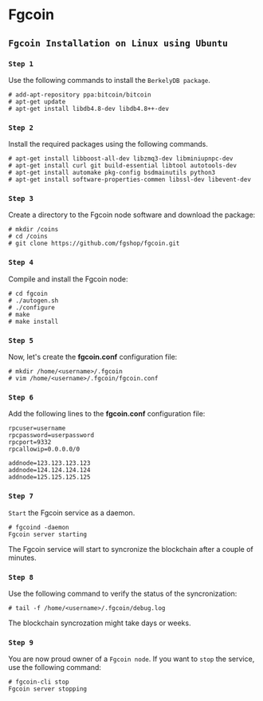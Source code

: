 # Fgcoin

## `Fgcoin Installation on Linux using Ubuntu`
### `Step 1`
Use the following commands to install the `BerkelyDB package`.
```
# add-apt-repository ppa:bitcoin/bitcoin
# apt-get update
# apt-get install libdb4.8-dev libdb4.8++-dev
```

### `Step 2`
Install the required packages using the following commands.
```
# apt-get install libboost-all-dev libzmq3-dev libminiupnpc-dev
# apt-get install curl git build-essential libtool autotools-dev
# apt-get install automake pkg-config bsdmainutils python3
# apt-get install software-properties-commen libssl-dev libevent-dev
```

### `Step 3`
Create a directory to the Fgcoin node software and download the package:
```
# mkdir /coins
# cd /coins
# git clone https://github.com/fgshop/fgcoin.git
```

### `Step 4`
Compile and install the Fgcoin node:
```
# cd fgcoin
# ./autogen.sh
# ./configure
# make
# make install
```

### `Step 5`
Now, let's create the **fgcoin.conf** configuration file:
```
# mkdir /home/<username>/.fgcoin
# vim /home/<username>/.fgcoin/fgcoin.conf
```

### `Step 6`
Add the following lines to the **fgcoin.conf** configuration file:
```
rpcuser=username
rpcpassword=userpassword
rpcport=9332
rpcallowip=0.0.0.0/0

addnode=123.123.123.123
addnode=124.124.124.124
addnode=125.125.125.125
```

### `Step 7`
`Start` the Fgcoin service as a daemon.
```
# fgcoind -daemon
Fgcoin server starting
```
The Fgcoin service will start to syncronize the blockchain after a couple of minutes.

### `Step 8`
Use the following command to verify the status of the syncronization:
```
# tail -f /home/<username>/.fgcoin/debug.log
```
The blockchain syncrozation might take days or weeks.

### `Step 9`
You are now proud owner of a `Fgcoin node`. If you want to `stop` the service, use the following command:
```
# fgcoin-cli stop
Fgcoin server stopping
```